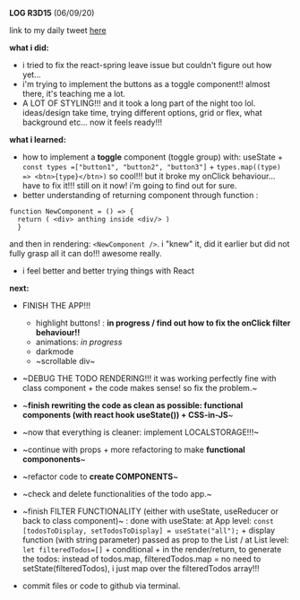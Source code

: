 **LOG R3D15** (06/09/20)

link to my daily tweet [here](https://twitter.com/Nightcoder2/status/1302881898470006785)


**what i did:**

- i tried to fix the react-spring leave issue but couldn't figure out how yet...
- i'm trying to implement the buttons as a toggle component!! almost there, it's teaching me a lot. 
- A LOT OF STYLING!!! and it took a long part of the night too lol. ideas/design take time, trying different options, grid or flex, what background etc...
now it feels ready!!!


**what i learned:**

- how to implement a **toggle** component (toggle group) with: useState + ```const types =["button1", "button2", "button3"]``` + ```types.map((type) => <btn>{type}</btn>)```
so cool!!! but it broke my onClick behaviour... have to fix it!!! still on it now! i'm going to find out for sure.
- better understanding of returning component through function :
```
function NewComponent = () => {
  return ( <div> anthing inside <div/> )
  }
```
and then in rendering: ```<NewComponent />```. i "knew" it, did it earlier but did not fully grasp all it can do!!! awesome really. 
- i feel better and better trying things with React


**next:**
  
 
- FINISH THE APP!!! 
  - highlight buttons! : **in progress / find out how to fix the onClick filter behaviour!!**
  - animations: *in progress*
  - darkmode
  - ~scrollable div~

- ~DEBUG THE TODO RENDERING!!! it was working perfectly fine with class component + the code makes sense! so fix the problem.~  
- ~**finish rewriting the code as clean as possible: functional components (with react hook useState()) + CSS-in-JS**~
- ~now that everything is cleaner: implement LOCALSTORAGE!!!~ 
- ~continue with props + more refactoring to make **functional compononents**~
- ~refactor code to **create COMPONENTS**~
- ~check and delete functionalities of the todo app.~
- ~finish FILTER FUNCTIONALITY (either with useState, useReducer or back to class component)~ : done with useState: at App level: ```const [todosToDisplay, setTodosToDisplay] = useState("all");``` + display function (with string parameter) passed as prop to the List / at List level: ``` let filteredTodos=[]``` + conditional + in the render/return, to generate the todos: instead of todos.map, filteredTodos.map = no need to setState(filteredTodos), i just map over the filteredTodos array!!!


- commit files or code to github via terminal. 

 
